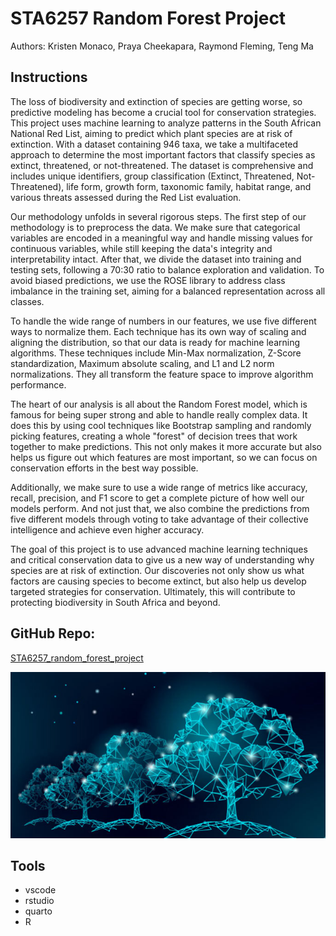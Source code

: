 # STA6257 Random Forest Project
Authors: Kristen Monaco, Praya Cheekapara, Raymond Fleming, Teng Ma

## Instructions

The loss of biodiversity and extinction of species are getting worse, so predictive modeling has become a crucial tool for conservation strategies. This project uses machine learning to analyze patterns in the South African National Red List, aiming to predict which plant species are at risk of extinction. With a dataset containing 946 taxa, we take a multifaceted approach to determine the most important factors that classify species as extinct, threatened, or not-threatened. The dataset is comprehensive and includes unique identifiers, group classification (Extinct, Threatened, Not-Threatened), life form, growth form, taxonomic family, habitat range, and various threats assessed during the Red List evaluation.

Our methodology unfolds in several rigorous steps. The first step of our methodology is to preprocess the data. We make sure that categorical variables are encoded in a meaningful way and handle missing values for continuous variables, while still keeping the data's integrity and interpretability intact. After that, we divide the dataset into training and testing sets, following a 70:30 ratio to balance exploration and validation. To avoid biased predictions, we use the ROSE library to address class imbalance in the training set, aiming for a balanced representation across all classes.

To handle the wide range of numbers in our features, we use five different ways to normalize them. Each technique has its own way of scaling and aligning the distribution, so that our data is ready for machine learning algorithms. These techniques include Min-Max normalization, Z-Score standardization, Maximum absolute scaling, and L1 and L2 norm normalizations. They all transform the feature space to improve algorithm performance.

The heart of our analysis is all about the Random Forest model, which is famous for being super strong and able to handle really complex data. It does this by using cool techniques like Bootstrap sampling and randomly picking features, creating a whole "forest" of decision trees that work together to make predictions. This not only makes it more accurate but also helps us figure out which features are most important, so we can focus on conservation efforts in the best way possible.

Additionally, we make sure to use a wide range of metrics like accuracy, recall, precision, and F1 score to get a complete picture of how well our models perform. And not just that, we also combine the predictions from five different models through voting to take advantage of their collective intelligence and achieve even higher accuracy.

The goal of this project is to use advanced machine learning techniques and critical conservation data to give us a new way of understanding why species are at risk of extinction. Our discoveries not only show us what factors are causing species to become extinct, but also help us develop targeted strategies for conservation. Ultimately, this will contribute to protecting biodiversity in South Africa and beyond.

## GitHub Repo:
[STA6257_random_forest_project](https://uwfgit.github.io/STA6257_random_forest_project/)

![](rf.png)

## Tools
- vscode
- rstudio
- quarto
- R